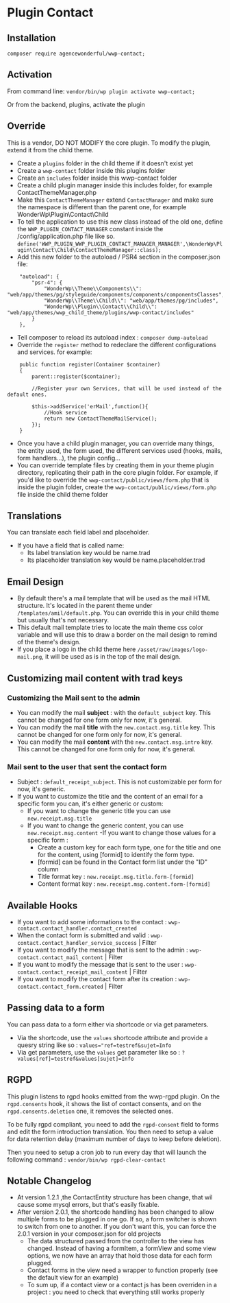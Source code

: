 # Plugin Contact

## Installation

`composer require agencewonderful/wwp-contact;`

## Activation

From command line:
`vendor/bin/wp plugin activate wwp-contact;`

Or from the backend, plugins, activate the plugin

## Override

This is a vendor, DO NOT MODIFY the core plugin. To modify the plugin, extend it from the child theme.

- Create a `plugins` folder in the child theme if it doesn't exist yet
- Create a `wwp-contact` folder inside this plugins folder
- Create an `includes` folder inside this wwp-contact folder
- Create a child plugin manager inside this includes folder, for example ContactThemeManager.php
- Make this `ContactThemeManager` extend `ContactManager` and make sure the namespace is different than the parent one, for example WonderWp\Plugin\Contact\Child
- To tell the application to use this new class instead of the old one, define the `WWP_PLUGIN_CONTACT_MANAGER` constant inside the /config/application.php file like so. `define('WWP_PLUGIN_WWP_PLUGIN_CONTACT_MANAGER_MANAGER',\WonderWp\Plugin\Contact\Child\ContactThemeManager::class);`
- Add this new folder to the autoload / PSR4 section in the composer.json file:

```
    "autoload": {
        "psr-4": {
            "WonderWp\\Theme\\Components\\": "web/app/themes/pg/styleguide/components/components/componentsClasses",
            "WonderWp\\Theme\\Child\\": "web/app/themes/pg/includes",
            "WonderWp\\Plugin\\Contact\\Child\\": "web/app/themes/wwp_child_theme/plugins/wwp-contact/includes"
        }
    },
```
- Tell composer to reload its autoload index : `composer dump-autoload`
- Override the `register` method to redeclare the different configurations and services. for example:

```
    public function register(Container $container)
    {
        parent::register($container);

        //Register your own Services, that will be used instead of the default ones.

        $this->addService('erMail',function(){
            //Hook service
            return new ContactThemeMailService();
        });
    }

```
- Once you have a child plugin manager, you can override many things, the entity used, the form used, the different services used (hooks, mails, form handlers...), the plugin config...
- You can override template files by creating them in your theme plugin directory, replicating their path in the core plugin folder. For example, if you'd like to override the `wwp-contact/public/views/form.php` that is inside the plugin folder, create the `wwp-contact/public/views/form.php` file inside the child theme folder

## Translations

You can translate each field label and placeholder.
- If you have a field that is called name:
    - Its label translation key would be name.trad
    - Its placeholder translation key would be name.placeholder.trad


## Email Design
- By default there's a mail template that will be used as the mail HTML structure. It's located in the parent theme under `/templates/amil/default.php`. You can override this in your child theme but usually that's not necessary.
- This default mail template tries to locate the main theme css color variable and will use this to draw a border on the mail design to remind of the theme's design.
- If you place a logo in the child theme here `/asset/raw/images/logo-mail.png`, it will be used as is in the top of the mail design.

## Customizing mail content with trad keys

### Customizing the Mail sent to the admin

- You can modify the mail **subject** : with the `default_subject` key. This cannot be changed for one form only for now, it's general.
- You can modify the mail **title** with the `new.contact.msg.title` key. This cannot be changed for one form only for now, it's general.
- You can modify the mail **content** with the `new.contact.msg.intro` key. This cannot be changed for one form only for now, it's general.
    
    
### Mail sent to the user that sent the contact form

- Subject : `default_receipt_subject`. This is not customizable per form for now, it's generic.
- If you want to customize the title and the content of an email for a specific form you can, it's either generic or custom:
    - If you want to change the generic title you can use `new.receipt.msg.title`
    - If you want to change the generic content, you can use `new.receipt.msg.content`
    -If you want to change those values for a specific form : 
        - Create a custom key for each form type, one for the title and one for the content, using [formid] to identify the form type.
        - [formid] can be found in the Contact form list under the "ID" column
        - Title format key : `new.receipt.msg.title.form-[formid]`
        - Content format key : `new.receipt.msg.content.form-[formid]`


## Available Hooks
- If you want to add some informations to the contact : `wwp-contact.contact_handler.contact_created`
- When the contact form is submitted and valid : `wwp-contact.contact_handler_service_success` | Filter
- If you want to modify the message that is sent to the admin : `wwp-contact.contact_mail_content` | Filter
- If you want to modify the message that is sent to the user : `wwp-contact.contact_receipt_mail_content` | Filter
- If you want to modify the contact form after its creation : `wwp-contact.contact_form.created` | Filter

## Passing data to a form
You can pass data to a form either via shortcode or via get parameters.
- Via the shortcode, use the `values` shortcode attribute and provide a quesry string like so : `values="ref=testref&sujet=Info`
- Via get parameters, use the  `values` get parameter like so : `?values[ref]=testref&values[sujet]=Info`

## RGPD

This plugin listens to rgpd hooks emitted from the wwp-rgpd plugin.
On the `rgpd.consents` hook, it shows the list of contact consents, and on the `rgpd.consents.deletion` one, it removes the selected ones.

To be fully rgpd compliant, you need to add the `rgpd-consent` field to forms and edit the form introduction translation.
You then need to setup a value for data retention delay (maximum number of days to keep before deletion).

Then you need to setup a cron job to run every day that will launch the following command :
`vendor/bin/wp rgpd-clear-contact`

## Notable Changelog
- At version 1.2.1 ,the ContactEntity structure has been change, that wil cause some mysql errors, but that's easily fixable.
- After version 2.0.1, the shortcode handling has been changed to allow multiple forms to be plugged in one go. If so, a form switcher is shown to switch from one to another. If you don't want this, you can force the 2.0.1 version in your composer.json for old projects
    - The data structured passed from the controller to the view has changed. Instead of having a formItem, a formView and some view options, we now have an array that hold those data for each form plugged.
    - Contact forms in the view need a wrapper to function properly (see the default view for an example)
    - To sum up, if a contact view or a contact js has been overriden in a project : you need to check that everything still works properly
